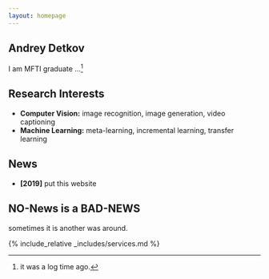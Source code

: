 ```yaml
---
layout: homepage
---
```


## Andrey Detkov

I am MFTI graduate ...[^1]

## Research Interests

- **Computer Vision:** image recognition, image generation, video captioning
- **Machine Learning:** meta-learning, incremental learning, transfer learning

## News

- **[2019]** put this website 

## NO-News  is a BAD-NEWS
sometimes it is another was around.

{% include_relative _includes/services.md %}


[^1]: it was a log time ago.

